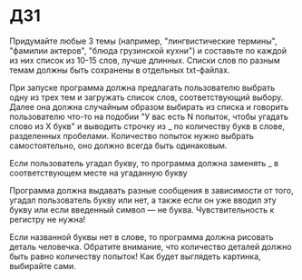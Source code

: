 # ДЗ1

Придумайте любые 3 темы (например, "лингвистические термины", "фамилии актеров", "блюда грузинской кухни") и составьте по каждой из них список из 10-15 слов, лучше длинных. Списки слов по разным темам должны быть сохранены в отдельных txt-файлах.

При запуске программа должна предлагать пользователю выбрать одну из трех тем и загружать список слов, соответствующий выбору. Далее она должна случайным образом выбирать из списка и говорить пользователю что-то на подобии "У вас есть N попыток, чтобы угадать слово из X букв" и выводить строчку из _ по количеству букв в слове, разделенных пробелами. Количество попыток нужно выбрать самостоятельно, оно должно всегда быть одинаковым.

Если пользователь угадал букву, то программа должна заменять _ в соответствующем месте на угаданную букву

Программа должна выдавать разные сообщения в зависимости от того, угадал пользователь букву или нет, а также если он уже вводил эту букву или если введенный символ — не буква. Чувствительность к регистру не нужна!

Если названной буквы нет в слове, то программа должна рисовать деталь человечка. Обратите внимание, что количество деталей должно быть равно количеству попыток! Как будет выглядеть картинка, выбирайте сами.
